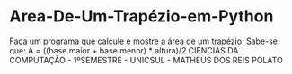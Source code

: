 # Area-De-Um-Trapézio-em-Python
Faça um programa que calcule e mostre a área de um trapézio. Sabe-se que: A = ((base maior + base menor) * altura)/2
CIENCIAS DA COMPUTAÇÃO - 1ºSEMESTRE - UNICSUL - MATHEUS DOS REIS POLATO
